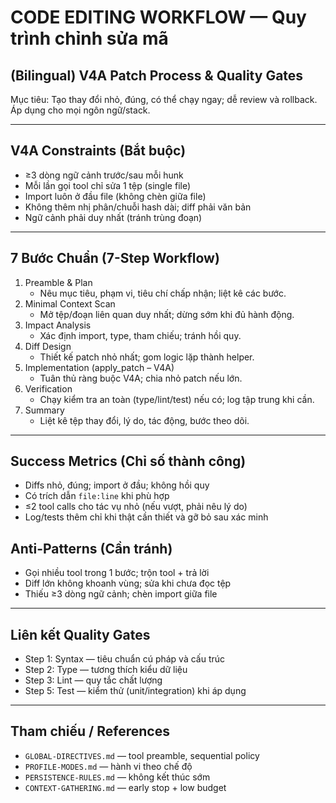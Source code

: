 # CODE EDITING WORKFLOW — Quy trình chỉnh sửa mã
## (Bilingual) V4A Patch Process & Quality Gates

Mục tiêu: Tạo thay đổi nhỏ, đúng, có thể chạy ngay; dễ review và rollback. Áp dụng cho mọi ngôn ngữ/stack.

---

## V4A Constraints (Bắt buộc)
- ≥3 dòng ngữ cảnh trước/sau mỗi hunk
- Mỗi lần gọi tool chỉ sửa 1 tệp (single file)
- Import luôn ở đầu file (không chèn giữa file)
- Không thêm nhị phân/chuỗi hash dài; diff phải văn bản
- Ngữ cảnh phải duy nhất (tránh trùng đoạn)

---

## 7 Bước Chuẩn (7-Step Workflow)
1) Preamble & Plan
   - Nêu mục tiêu, phạm vi, tiêu chí chấp nhận; liệt kê các bước.
2) Minimal Context Scan
   - Mở tệp/đoạn liên quan duy nhất; dừng sớm khi đủ hành động.
3) Impact Analysis
   - Xác định import, type, tham chiếu; tránh hồi quy.
4) Diff Design
   - Thiết kế patch nhỏ nhất; gom logic lặp thành helper.
5) Implementation (apply_patch – V4A)
   - Tuân thủ ràng buộc V4A; chia nhỏ patch nếu lớn.
6) Verification
   - Chạy kiểm tra an toàn (type/lint/test) nếu có; log tập trung khi cần.
7) Summary
   - Liệt kê tệp thay đổi, lý do, tác động, bước theo dõi.

---

## Success Metrics (Chỉ số thành công)
- Diffs nhỏ, đúng; import ở đầu; không hồi quy
- Có trích dẫn `file:line` khi phù hợp
- ≤2 tool calls cho tác vụ nhỏ (nếu vượt, phải nêu lý do)
- Log/tests thêm chỉ khi thật cần thiết và gỡ bỏ sau xác minh

## Anti-Patterns (Cần tránh)
- Gọi nhiều tool trong 1 bước; trộn tool + trả lời
- Diff lớn không khoanh vùng; sửa khi chưa đọc tệp
- Thiếu ≥3 dòng ngữ cảnh; chèn import giữa file

---

## Liên kết Quality Gates
- Step 1: Syntax — tiêu chuẩn cú pháp và cấu trúc
- Step 2: Type — tương thích kiểu dữ liệu
- Step 3: Lint — quy tắc chất lượng
- Step 5: Test — kiểm thử (unit/integration) khi áp dụng

---

## Tham chiếu / References
- `GLOBAL-DIRECTIVES.md` — tool preamble, sequential policy
- `PROFILE-MODES.md` — hành vi theo chế độ
- `PERSISTENCE-RULES.md` — không kết thúc sớm
- `CONTEXT-GATHERING.md` — early stop + low budget
